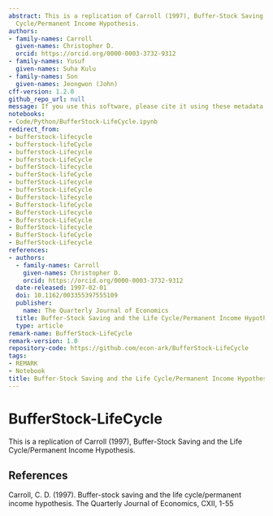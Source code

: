 ```yaml
---
abstract: This is a replication of Carroll (1997), Buffer-Stock Saving and the Life
  Cycle/Permanent Income Hypothesis.
authors:
- family-names: Carroll
  given-names: Christopher D.
  orcid: https://orcid.org/0000-0003-3732-9312
- family-names: Yusuf
  given-names: Suha Kulu
- family-names: Son
  given-names: Jeongwon (John)
cff-version: 1.2.0
github_repo_url: null
message: If you use this software, please cite it using these metadata.
notebooks:
- Code/Python/BufferStock-LifeCycle.ipynb
redirect_from:
- bufferstock-lifecycle
- bufferstock-lifeCycle
- bufferstock-Lifecycle
- bufferstock-LifeCycle
- bufferStock-lifecycle
- bufferStock-lifeCycle
- bufferStock-Lifecycle
- bufferStock-LifeCycle
- Bufferstock-lifecycle
- Bufferstock-lifeCycle
- Bufferstock-Lifecycle
- Bufferstock-LifeCycle
- BufferStock-lifecycle
- BufferStock-lifeCycle
- BufferStock-Lifecycle
references:
- authors:
  - family-names: Carroll
    given-names: Christopher D.
    orcid: https://orcid.org/0000-0003-3732-9312
  date-released: 1997-02-01
  doi: 10.1162/003355397555109
  publisher:
    name: The Quarterly Journal of Economics
  title: Buffer-Stock Saving and the Life Cycle/Permanent Income Hypothesis
  type: article
remark-name: BufferStock-LifeCycle
remark-version: 1.0
repository-code: https://github.com/econ-ark/BufferStock-LifeCycle
tags:
- REMARK
- Notebook
title: Buffer-Stock Saving and the Life Cycle/Permanent Income Hypothesis
---
```


# BufferStock-LifeCycle

This is a replication of Carroll (1997), Buffer-Stock Saving and the Life Cycle/Permanent Income Hypothesis.

## References

Carroll, C. D. (1997). Buffer-stock saving and the life cycle/permanent income hypothesis. The Quarterly Journal of Economics, CXII, 1-55

